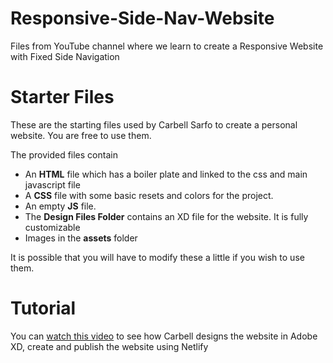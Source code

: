 # Responsive-Side-Nav-Website
Files from YouTube channel where we learn to create a Responsive Website with Fixed Side Navigation

# Starter Files
These are the starting files used by Carbell Sarfo to create a personal website. You are free to use them. 

The provided files contain 
- An **HTML** file which has a boiler plate and linked to the css and main javascript file
- A **CSS** file with some basic resets and colors for the project.
- An empty **JS** file.
- The **Design Files Folder** contains an XD file for the website. It is fully customizable
- Images in the **assets** folder

It is possible that you will have to modify these a little if you wish to use them.


# Tutorial
You can [watch this video](https://www.youtube.com/watch?v=y9YLH5QxAYQ) to see how Carbell designs the website in Adobe XD, create and publish the website using Netlify
